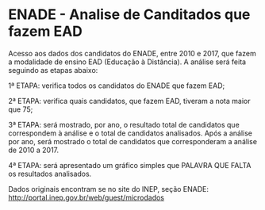 # ENADE - Analise de Canditados que fazem EAD

Acesso aos dados dos candidatos do ENADE, entre 2010 e 2017, que fazem a modalidade de ensino EAD (Educação à Distância). A análise será feita seguindo as etapas abaixo:

1ª ETAPA: verifica todos os candidatos do ENADE que fazem EAD;

2ª ETAPA:  verifica quais candidatos, que fazem EAD, tiveram a nota maior que 75;

3ª ETAPA:  será mostrado, por ano, o resultado total de candidatos que correspondem à análise e o total de candidatos analisados. Após a análise por ano, será mostrado o total de candidatos que corresponderam a análise de 2010 a 2017.

4ª ETAPA: será apresentado um gráfico simples que PALAVRA QUE FALTA os resultados analisados.

Dados originais encontram se no site do INEP, seção ENADE:
http://portal.inep.gov.br/web/guest/microdados
